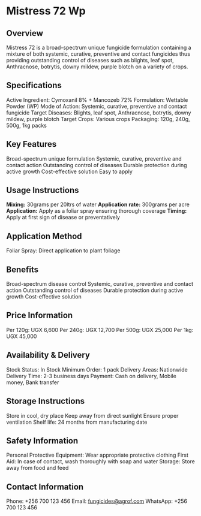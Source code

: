# Mistress 72 Wp

## Overview
Mistress 72 is a broad-spectrum unique fungicide formulation containing a mixture of both systemic, curative, preventive and contact fungicides thus providing outstanding control of diseases such as blights, leaf spot, Anthracnose, botrytis, downy mildew, purple blotch on a variety of crops.

## Specifications
Active Ingredient: Cymoxanil 8% + Mancozeb 72%
Formulation: Wettable Powder (WP)
Mode of Action: Systemic, curative, preventive and contact fungicide
Target Diseases: Blights, leaf spot, Anthracnose, botrytis, downy mildew, purple blotch
Target Crops: Various crops
Packaging: 120g, 240g, 500g, 1kg packs

## Key Features
Broad-spectrum unique formulation
Systemic, curative, preventive and contact action
Outstanding control of diseases
Durable protection during active growth
Cost-effective solution
Easy to apply

## Usage Instructions
**Mixing:** 30grams per 20ltrs of water
**Application rate:** 300grams per acre
**Application:** Apply as a foliar spray ensuring thorough coverage
**Timing:** Apply at first sign of disease or preventatively

## Application Method
Foliar Spray: Direct application to plant foliage

## Benefits
Broad-spectrum disease control
Systemic, curative, preventive and contact action
Outstanding control of diseases
Durable protection during active growth
Cost-effective solution

## Price Information
Per 120g: UGX 6,600
Per 240g: UGX 12,700
Per 500g: UGX 25,000
Per 1kg: UGX 45,000

## Availability & Delivery
Stock Status: In Stock
Minimum Order: 1 pack
Delivery Areas: Nationwide
Delivery Time: 2-3 business days
Payment: Cash on delivery, Mobile money, Bank transfer

## Storage Instructions
Store in cool, dry place
Keep away from direct sunlight
Ensure proper ventilation
Shelf life: 24 months from manufacturing date

## Safety Information
Personal Protective Equipment: Wear appropriate protective clothing
First Aid: In case of contact, wash thoroughly with soap and water
Storage: Store away from food and feed

## Contact Information
Phone: +256 700 123 456
Email: fungicides@agrof.com
WhatsApp: +256 700 123 456

